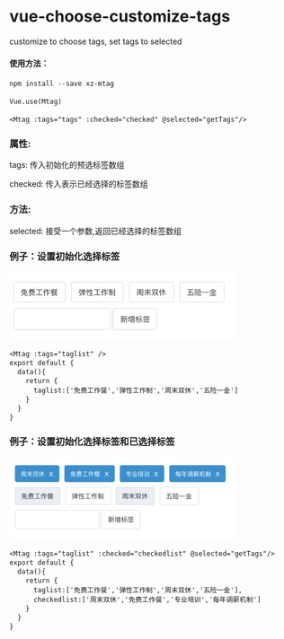 # vue-choose-customize-tags
customize to choose tags, set tags to selected

#### 使用方法：
```
npm install --save xz-mtag

Vue.use(Mtag)

<Mtag :tags="tags" :checked="checked" @selected="getTags"/>
```

### 属性:
tags:
  传入初始化的预选标签数组
  
checked:
  传入表示已经选择的标签数组
  
### 方法:
selected:
  接受一个参数,返回已经选择的标签数组
  
### 例子：设置初始化选择标签  

<img src="https://github.com/coolHt/vue-choose-custom-tags/blob/master/exampleImg/example1.jpg" width="400"/>


```
<Mtag :tags="taglist" />
export default {
  data(){
    return {
      taglist:['免费工作餐','弹性工作制','周末双休','五险一金']
    }
  }
}
```
### 例子：设置初始化选择标签和已选择标签

<img src="https://github.com/coolHt/vue-choose-custom-tags/blob/master/exampleImg/example2.jpg" width="400"/>


```
<Mtag :tags="taglist" :checked="checkedlist" @selected="getTags"/>
export default {
  data(){
    return {
      taglist:['免费工作餐','弹性工作制','周末双休','五险一金'],
      checkedlist:['周末双休','免费工作餐','专业培训','每年调薪机制']
    }
  }
}
```
